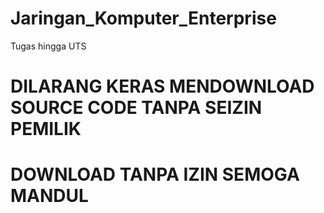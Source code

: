 # Jaringan_Komputer_Enterprise
Tugas hingga UTS

<H1>DILARANG KERAS MENDOWNLOAD SOURCE CODE TANPA SEIZIN PEMILIK</H1>
<H1>DOWNLOAD TANPA IZIN SEMOGA MANDUL</H1>
